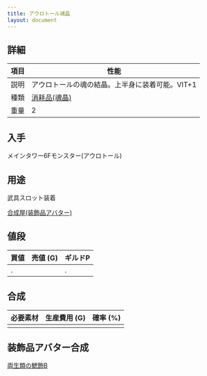 ```yaml
---
title: アウロトール魂晶
layout: document
---
```

## 詳細

|項目|性能|
|---|---|
|説明|アウロトールの魂の結晶。上半身に装着可能。VIT+1|
|種類|[消耗品(魂晶)](消耗品(魂晶))|
|重量|2|

## 入手

メインタワー6Fモンスター(アウロトール)

## 用途

武具スロット装着

[合成屋(装飾品アバター)](合成屋(装飾品アバター))

## 値段

|買値|売値 (G)|ギルドP|
|---|---|---|
|.||.|

## 合成

|必要素材|生産費用 (G)|確率 (%)|
|---|---|---|
||||

## 装飾品アバター合成

[両生類の鰓飾B](両生類の鰓飾B)
